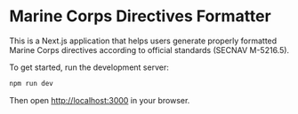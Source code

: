 # Marine Corps Directives Formatter

This is a Next.js application that helps users generate properly formatted Marine Corps directives according to official standards (SECNAV M-5216.5).

To get started, run the development server:

```bash
npm run dev
```

Then open [http://localhost:3000](http://localhost:3000) in your browser.
